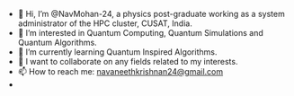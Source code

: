 - 👋 Hi, I’m @NavMohan-24, a physics post-graduate working as a system administrator of the HPC cluster, CUSAT, India.
- 👀 I’m interested in Quantum Computing, Quantum Simulations and Quantum Algorithms.
- 🌱 I’m currently learning Quantum Inspired Algorithms.
- 💞️ I want to collaborate on any fields related to my interests.
- 📫 How to reach me: navaneethkrishnan24@gmail.com
- 

<!---
NavMohan-24/NavMohan-24 is a ✨ special ✨ repository because its `README.md` (this file) appears on your GitHub profile.
You can click the Preview link to take a look at your changes.
--->
